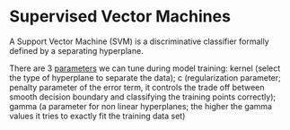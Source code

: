 # Supervised Vector Machines
A Support Vector Machine (SVM) is a discriminative classifier formally defined by a separating hyperplane.

There are 3 [parameters](https://medium.com/all-things-ai/in-depth-parameter-tuning-for-svc-758215394769) we can tune during model training: 
kernel (select the type of hyperplane to separate the data); 
c (regularization parameter; penalty parameter of the error term, it controls the trade off between smooth decision boundary and classifying the training points correctly); 
gamma (a parameter for non linear hyperplanes; the higher the gamma values it tries to exactly fit the training data set) 
